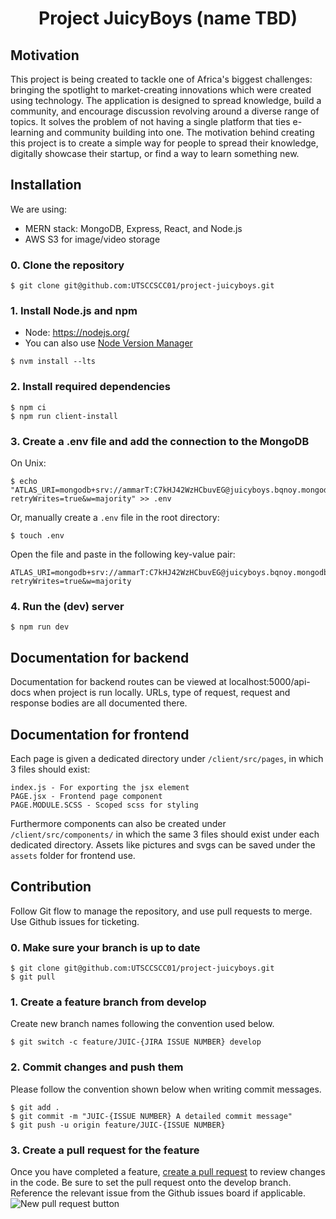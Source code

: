 <h1 align="center">Project JuicyBoys (name TBD)</h1>

## Motivation
This project is being created to tackle one of Africa's biggest challenges: bringing the spotlight to market-creating innovations which were created using technology.
The application is designed to spread knowledge, build a community, and encourage discussion revolving around a diverse range of topics. 
It solves the problem of not having a single platform that ties e-learning and community building into one.
The motivation behind creating this project is to create a simple way for people to spread their knowledge, digitally showcase their startup, or find a way to learn something new.

## Installation
We are using: 
- MERN stack: MongoDB, Express, React, and Node.js
- AWS S3 for image/video storage

### 0. Clone the repository
```shell
$ git clone git@github.com:UTSCCSCC01/project-juicyboys.git
```

### 1. Install Node.js and npm
* Node: https://nodejs.org/
* You can also use [Node Version Manager](https://github.com/nvm-sh/nvm#installing-and-updating)
```shell
$ nvm install --lts
```

### 2. Install required dependencies
```shell
$ npm ci
$ npm run client-install
```

### 3. Create a .env file and add the connection to the MongoDB
On Unix:
```shell
$ echo "ATLAS_URI=mongodb+srv://ammarT:C7kHJ42WzHCbuvEG@juicyboys.bqnoy.mongodb.net/myFirstDatabase?retryWrites=true&w=majority" >> .env
```
Or, manually create a `.env` file in the root directory:
```shell
$ touch .env
```
Open the file and paste in the following key-value pair:
```
ATLAS_URI=mongodb+srv://ammarT:C7kHJ42WzHCbuvEG@juicyboys.bqnoy.mongodb.net/myFirstDatabase?retryWrites=true&w=majority
```

### 4. Run the (dev) server
```shell
$ npm run dev
```
## Documentation for backend

Documentation for backend routes can be viewed at localhost:5000/api-docs when project is run locally. URLs, type of request, request and response bodies are all documented there.

## Documentation for frontend

Each page is given a dedicated directory under ```/client/src/pages```, in which 3 files should exist:
```
index.js - For exporting the jsx element
PAGE.jsx - Frontend page component
PAGE.MODULE.SCSS - Scoped scss for styling
```
Furthermore components can also be created under ```/client/src/components/``` in which the same 3 files should exist under each dedicated directory.
Assets like pictures and svgs can be saved under the ```assets``` folder for frontend use.


## Contribution

Follow Git flow to manage the repository, and use pull requests to merge. Use Github issues for ticketing.

### 0. Make sure your branch is up to date
```shell
$ git clone git@github.com:UTSCCSCC01/project-juicyboys.git
$ git pull
```

### 1. Create a feature branch from develop
Create new branch names following the convention used below.
```shell
$ git switch -c feature/JUIC-{JIRA ISSUE NUMBER} develop
```

### 2. Commit changes and push them
Please follow the convention shown below when writing commit messages.
```shell
$ git add .
$ git commit -m "JUIC-{ISSUE NUMBER} A detailed commit message"
$ git push -u origin feature/JUIC-{ISSUE NUMBER}
```

### 3. Create a pull request for the feature
Once you have completed a feature, [create a pull request](https://github.com/UTSCCSCC01/project-juicyboys/pulls) to review changes in the code. Be sure to set the pull request onto the develop branch. Reference the relevant issue from the Github issues board if applicable.
![New pull request button](https://i.imgur.com/3awEW0L.png)
